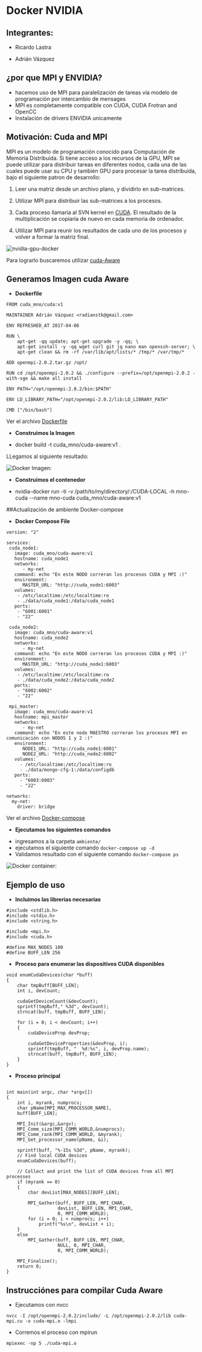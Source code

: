 # Docker NVIDIA

## Integrantes:

* Ricardo Lastra

* Adrián Vázquez


## ¿por que MPI y ENVIDIA?
- hacemos uso de MPI para paralelización de tareas vía modelo de programación por intercambio de mensages
- MPI es completamente compatible con CUDA, CUDA Frotran and OpenCC
- Instalación de drivers ENVIDIA unicamente


## Motivación: Cuda and MPI

MPI es un modelo de programación conocido para Computación de Memoria Distribuida. Si tiene acceso a los recursos de la GPU, MPI se puede utilizar para distribuir tareas en diferentes nodos, cada una de las cuales puede usar su CPU y también GPU para procesar la tarea distribuida, bajo el siguiente patron de desarrollo:

1. Leer una matriz desde un archivo plano, y dividirlo en sub-matrices.

2. Utilizar MPI para distribuir las sub-matrices a los procesos.

3. Cada proceso llamaría al  SVN kernel en [CUDA](https://github.com/ricardolastra/analisis-numerico-computo-cientifico/blob/master/MNO/proyecto_final/MNO_2017/proyectos/equipos/equipo_6/avance_17_04_2017/metodos-cuda.md). El resultado de la multiplicación se copiaría de nuevo en cada memoria de ordenador.

4. Utilizar MPI para reunir los resultados de cada uno de los procesos y volver a formar la matriz final.

![nvidia-gpu-docker](images/mpi-cuda.png)

Para lograrlo buscaremos utilizar [cuda-Aware](https://devblogs.nvidia.com/parallelforall/introduction-cuda-aware-mpi/) 


## Generamos Imagen cuda Aware

* __Dockerfile__ 
```
FROM cuda_mno/cuda:v1

MAINTAINER Adrián Vázquez <radianstk@gmail.com>

ENV REFRESHED_AT 2017-04-06

RUN \
    apt-get -qq update; apt-get upgrade -y -qq; \
    apt-get install -y -qq wget curl git jq nano man openssh-server; \
    apt-get clean && rm -rf /var/lib/apt/lists/* /tmp/* /var/tmp/*

ADD openmpi-2.0.2.tar.gz /opt/

RUN cd /opt/openmpi-2.0.2 && ./configure --prefix=/opt/openmpi-2.0.2 -with-sge && make all install

ENV PATH="/opt/openmpi-2.0.2/bin:$PATH"

ENV LD_LIBRARY_PATH="/opt/openmpi-2.0.2/lib:LD_LIBRARY_PATH"

CMD ["/bin/bash"]

```
Ver el archivo [Dockerfile](ambiente/docker-images/cuda/Dockerfile)

* __Construimos la Imagen__

- docker build -t cuda_mno/cuda-aware:v1 . 

LLegamos al siguiente resultado: 

![Docker Imagen:](images/cuda-imagen-v1.png)

* __Construimos el contenedor__

- nvidia-docker run -ti -v /path/to/my/directory/:/CUDA-LOCAL -h mno-cuda --name mno-cuda cuda_mno/cuda-aware:v1


##Actualización de ambiente Docker-compose


* __Docker Compose File__

```
version: "2"

services:
 cuda_node1:
   image: cuda_mno/cuda-aware:v1
   hostname: cuda_node1
   networks:
      - my-net
   command: echo "En este NODO correran los procesos CUDA y MPI :)" 
   environment:
      MASTER_URL: "http://cuda_node1:6003"
   volumes:
    - /etc/localtime:/etc/localtime:ro
    - ./data/cuda_node1:/data/cuda_node1
   ports:
    - "6001:6001"
    - "22"

 cuda_node2:
   image: cuda_mno/cuda-aware:v1
   hostname: cuda_node2
   networks:
      - my-net
   command: echo "En este NODO correran los procesos CUDA y MPI :)"
   environment:
      MASTER_URL: "http://cuda_node1:6003"
   volumes:
    - /etc/localtime:/etc/localtime:ro
    - ./data/cuda_node2:/data/cuda_node2
   ports:
    - "6002:6002"
    - "22"

 mpi_master:
   image: cuda_mno/cuda-aware:v1
   hostname: mpi_master
   networks:
      - my-net
   command: echo "En este nodo MAESTRO correran los procesos MPI en comunicación con NODOS 1 y 2 :)"
   environment:
      NODE1_URL: "http://cuda_node1:6001"
      NODE2_URL: "http://cuda_node2:6002"
   volumes:
     - /etc/localtime:/etc/localtime:ro
     - ./data/mongo-cfg-1:/data/configdb
   ports:
     - "6003:6003"
     - "22" 

networks:
  my-net:
    driver: bridge
```
Ver el archivo [Docker-compose](ambiente/docker-compose.yml)

* __Ejecutamos los siguientes comandos__

- ingresamos a la carpeta `ambiente/`
- ejecutamos el siguiente comando `docker-compose up -d`
- Validamos resultado con el siguiente comando `docker-compose ps` 

![Docker container:](images/docker-compose.png)

## Ejemplo de uso

* __Incluimos las librerias necesarias__
 
```
#include <stdlib.h>
#include <stdio.h>
#include <string.h>

#include <mpi.h>
#include <cuda.h>

#define MAX_NODES 100
#define BUFF_LEN 256 

```

* __Proceso para enumerar las dispositivos CUDA disponibles__

```
void enumCudaDevices(char *buff)
{
    char tmpBuff[BUFF_LEN];
    int i, devCount;

    cudaGetDeviceCount(&devCount);
    sprintf(tmpBuff," %3d", devCount);
    strncat(buff, tmpBuff, BUFF_LEN);

    for (i = 0; i < devCount; i++)
    {
        cudaDeviceProp devProp;

        cudaGetDeviceProperties(&devProp, i);
        sprintf(tmpBuff, "  %d:%s", i, devProp.name);
        strncat(buff, tmpBuff, BUFF_LEN);
    }
}
```

* __Proceso principal__

```

int main(int argc, char *argv[])
{
    int i, myrank, numprocs;
    char pName[MPI_MAX_PROCESSOR_NAME],
    buff[BUFF_LEN];

    MPI_Init(&argc,&argv);
    MPI_Comm_size(MPI_COMM_WORLD,&numprocs);
    MPI_Comm_rank(MPI_COMM_WORLD, &myrank);
    MPI_Get_processor_name(pName, &i);

    sprintf(buff, "%-15s %3d", pName, myrank);
    // Find local CUDA devices
    enumCudaDevices(buff);

    // Collect and print the list of CUDA devices from all MPI processes
    if (myrank == 0)
    {
        char devList[MAX_NODES][BUFF_LEN];

        MPI_Gather(buff, BUFF_LEN, MPI_CHAR,
                   devList, BUFF_LEN, MPI_CHAR,
                   0, MPI_COMM_WORLD);
        for (i = 0; i < numprocs; i++)
            printf("%s\n", devList + i);
    }
    else
        MPI_Gather(buff, BUFF_LEN, MPI_CHAR,
                   NULL, 0, MPI_CHAR,
                   0, MPI_COMM_WORLD);

    MPI_Finalize();
    return 0;
}
```

## Instrucciónes para compilar Cuda Aware

* Ejecutamos con nvcc

```
nvcc -I /opt/openmpi-2.0.2/include/ -L /opt/openmpi-2.0.2/lib cuda-mpi.cu -o cuda-mpi.o -lmpi

```

* Corremos el proceso con mpirun

```
mpiexec -np 5 ./cuda-mpi.o 

```


